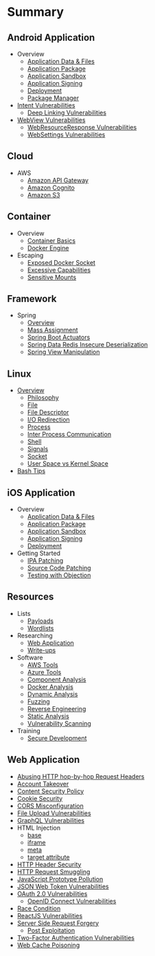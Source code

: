 # Summary

## Android Application

- Overview
    - [Application Data & Files](Mobile%20Application/Android/Overview/app-data-files.md)
    - [Application Package](Mobile%20Application/Android/Overview/app-package.md)
    - [Application Sandbox](Mobile%20Application/Android/Overview/app-sandbox.md)
    - [Application Signing](Mobile%20Application/Android/Overview/app-signing.md)
    - [Deployment](Mobile%20Application/Android/Overview/deployment.md)
    - [Package Manager](Mobile%20Application/Android/Overview/package-manager.md)
- [Intent Vulnerabilities](Mobile%20Application/Android/Intent%20Vulnerabilities/README.md)
    - [Deep Linking Vulnerabilities](Mobile%20Application/Android/Deep%20Linking%20Vulnerabilities/README.md)
- [WebView Vulnerabilities](Mobile%20Application/Android/WebView%20Vulnerabilities/README.md)
    - [WebResourceResponse Vulnerabilities](Mobile%20Application/Android/WebView%20Vulnerabilities/web-resource-response-vulnerabilities.md)
    - [WebSettings Vulnerabilities](Mobile%20Application/Android/WebView%20Vulnerabilities/web-settings.md)

## Cloud

- AWS
    - [Amazon API Gateway](Cloud/AWS/api-gateway.md)
    - [Amazon Cognito](Cloud/AWS/amazon-cognito.md)
    - [Amazon S3](Cloud/AWS/s3.md)

## Container

- Overview
    - [Container Basics](Container/Overview/basics.md)
    - [Docker Engine](Container/Overview/docker-engine.md)
- Escaping
    - [Exposed Docker Socket](Container/Escaping/exposed-docker-socket.md)
    - [Excessive Capabilities](Container/Escaping/excessive-capabilities.md)
    - [Sensitive Mounts](Container/Escaping/sensitive-mounts.md)

## Framework

- Spring
    - [Overview](Framework/Spring/overview.md)
    - [Mass Assignment](Framework/Spring/mass-assignment.md)
    - [Spring Boot Actuators](Framework/Spring/spring-boot-actuators.md)
    - [Spring Data Redis Insecure Deserialization](Framework/Spring/spring-data-redis-insecure-deserialization.md)
    - [Spring View Manipulation](Framework/Spring/view-manipulation.md)

## Linux

- [Overview](Linux/Overview/README.md)
    - [Philosophy](Linux/Overview/philosophy.md)
    - [File](Linux/Overview/file.md)
    - [File Descriptor](Linux/Overview/file-descriptor.md)
    - [I/O Redirection](Linux/Overview/io-redirection.md)
    - [Process](Linux/Overview/process.md)
    - [Inter Process Communication](Linux/Overview/inter-process-communication.md)
    - [Shell](Linux/Overview/shell.md)
    - [Signals](Linux/Overview/signals.md)
    - [Socket](Linux/Overview/socket.md)
    - [User Space vs Kernel Space](Linux/Overview/user-kernel-space.md)
- [Bash Tips](Linux/bash-tips.md)

## iOS Application

- Overview
    - [Application Data & Files](Mobile%20Application/iOS/Overview/app-data-files.md)
    - [Application Package](Mobile%20Application/iOS/Overview/app-package.md)
    - [Application Sandbox](Mobile%20Application/iOS/Overview/app-sandbox.md)
    - [Application Signing](Mobile%20Application/iOS/Overview/app-signing.md)
    - [Deployment](Mobile%20Application/iOS/Overview/deployment.md)
- Getting Started
    - [IPA Patching](Mobile%20Application/iOS/Getting%20Started/ipa-patching.md)
    - [Source Code Patching](Mobile%20Application/iOS/Getting%20Started/source-patching.md)
    - [Testing with Objection](Mobile%20Application/iOS/Getting%20Started/objection.md)

## Resources

- Lists
    - [Payloads](Resources/Lists/payloads.md)
    - [Wordlists](Resources/Lists/wordlists.md)
- Researching
    - [Web Application](Resources/Researching/web-application.md)
    - [Write-ups](Resources/Researching/write-ups.md)
- Software
    - [AWS Tools](Resources/Software/aws-tools.md)
    - [Azure Tools](Resources/Software/azure-tools.md)
    - [Component Analysis](Resources/Software/component-analysis.md)
    - [Docker Analysis](Resources/Software/docker-analysis.md)
    - [Dynamic Analysis](Resources/Software/dynamic-analysis.md)
    - [Fuzzing](Resources/Software/fuzzing.md)
    - [Reverse Engineering](Resources/Software/reverse-engineering.md)
    - [Static Analysis](Resources/Software/static-analysis.md)
    - [Vulnerability Scanning](Resources/Software/vulnerability-scanning.md)
- Training
    - [Secure Development](Resources/Training/secure-development.md)

## Web Application

- [Abusing HTTP hop-by-hop Request Headers](Web%20Application/Abusing%20HTTP%20hop-by-hop%20Request%20Headers/README.md)
- [Account Takeover](Web%20Application/Account%20Takeover/README.md)
- [Content Security Policy](Web%20Application/Content%20Security%20Policy/README.md)
- [Cookie Security](Web%20Application/Cookie%20Security/README.md)
- [CORS Misconfiguration](Web%20Application/CORS%20Misconfiguration/README.md)
- [File Upload Vulnerabilities](Web%20Application/File%20Upload%20Vulnerabilities/README.md)
- [GraphQL Vulnerabilities](Web%20Application/GraphQL%20Vulnerabilities/README.md)
- HTML Injection
    - [base](Web%20Application/HTML%20Injection/base.md)
    - [iframe](Web%20Application/HTML%20Injection/iframe.md)
    - [meta](Web%20Application/HTML%20Injection/meta.md)
    - [target attribute](Web%20Application/HTML%20Injection/target.md)
- [HTTP Header Security](Web%20Application/HTTP%20Headers%20Security/README.md)
- [HTTP Request Smuggling](Web%20Application/HTTP%20Request%20Smuggling/README.md)
- [JavaScript Prototype Pollution](Web%20Application/JavaScript%20Prototype%20Pollution/README.md)
- [JSON Web Token Vulnerabilities](Web%20Application/JSON%20Web%20Token%20Vulnerabilities/README.md)
- [OAuth 2.0 Vulnerabilities](Web%20Application/OAuth%202.0%20Vulnerabilities/README.md)
    - [OpenID Connect Vulnerabilities](Web%20Application/OAuth%202.0%20Vulnerabilities/openid-connect.md)
- [Race Condition](Web%20Application/Race%20Condition/README.md)
- [ReactJS Vulnerabilities](Web%20Application/ReactJS%20Vulnerabilities/README.md)
- [Server Side Request Forgery](Web%20Application/Server%20Side%20Request%20Forgery/README.md)
    - [Post Exploitation](Web%20Application/Server%20Side%20Request%20Forgery/post-exploitation.md)
- [Two-Factor Authentication Vulnerabilities](Web%20Application/Two-Factor%20Authentication%20Vulnerabilities/README.md)
- [Web Cache Poisoning](Web%20Application/Web%20Cache%20Poisoning/README.md)
